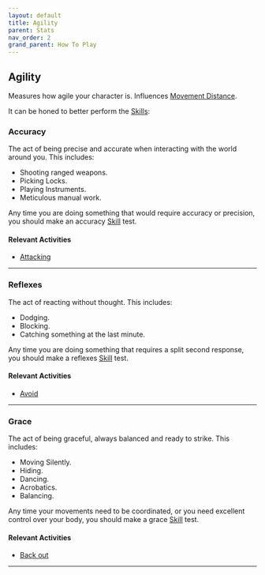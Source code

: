 ```yaml
---
layout: default
title: Agility
parent: Stats
nav_order: 2
grand_parent: How To Play
---
```

## Agility

Measures how agile your character is. Influences [Movement Distance](Stats#Movement%20Distance). 

It can be honed to better perform the [Skills](Skills):
### Accuracy
The act of being precise and accurate when interacting with the world around you. This includes:
* Shooting ranged weapons.
* Picking Locks.
* Playing Instruments.
* Meticulous manual work.

Any time you are doing something that would require accuracy or precision, you should make an accuracy [Skill](Skills) test.

#### Relevant Activities
* [Attacking](Attacks)

---
### Reflexes
The act of reacting without thought. This includes:
* Dodging.
* Blocking.
* Catching something at the last minute.

Any time you are doing something that requires a split second response, you should make a reflexes [Skill](Skills) test.

#### Relevant Activities
* [Avoid](Reacting-To-Attacks#Avoid)

---
### Grace
The act of being graceful, always balanced and ready to strike. This includes:
* Moving Silently.
* Hiding.
* Dancing.
* Acrobatics.
* Balancing.

Any time your movements need to be coordinated, or you need excellent control over your body, you should make a grace [Skill](Skills) test.

#### Relevant Activities
* [Back out](Special-Combat-Actions#Back%20out)

---

